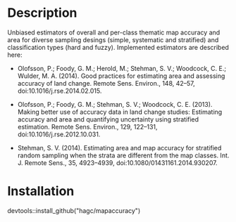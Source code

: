 # Description

Unbiased estimators of overall and per-class thematic map accuracy and area for diverse sampling desings (simple, systematic and stratified) and classification types (hard and fuzzy). Implemented estimators are described here:

* Olofsson, P.; Foody, G. M.; Herold, M.; Stehman, S. V.; Woodcock, C. E.; Wulder, M. A. (2014). Good practices for estimating area and assessing accuracy of land change. Remote Sens. Environ., 148, 42–57, doi:10.1016/j.rse.2014.02.015.

* Olofsson, P.; Foody, G. M.; Stehman, S. V.; Woodcock, C. E. (2013). Making better use of accuracy data in land change studies: Estimating accuracy and area and quantifying uncertainty using stratified estimation. Remote Sens. Environ., 129, 122–131, doi:10.1016/j.rse.2012.10.031.

* Stehman, S. V. (2014). Estimating area and map accuracy for stratified random sampling when the strata are different from the map classes. Int. J. Remote Sens., 35, 4923–4939, doi:10.1080/01431161.2014.930207.

# Installation

devtools::install_github("hagc/mapaccuracy")
